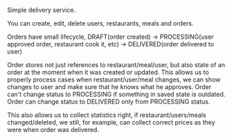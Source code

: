 Simple delivery service.

You can create, edit, delete users, restaurants, meals and orders. 

Orders have small lifecycle, DRAFT(order created) -> PROCESSING(user approved order, restaurant cook it, etc) -> DELIVERED(order delivered to user)

Order stores not just references to restaurant/meal/user, but also state of an order at the moment when it was created or updated.
This allows us to properly process cases when restaurant/user/meal changes, we can show changes to user and make sure that he knows what he approves. 
Order can't change status to PROCESSING if something in saved state is outdated. Order can change status to DELIVERED only from PROCESSING status. 

This also allows us to collect statistics right, if restaurant/users/meals changed/deleted, we still, for example, can collect correct prices as they were when order was delivered.

